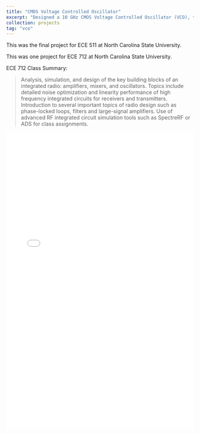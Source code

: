 ```yaml
---
title: "CMOS Voltage Controlled Oscillator"
excerpt: "Designed a 10 GHz CMOS Voltage Controlled Oscillator (VCO), tuned with 2-bit differential band switching and an inversion mode NMOS varactor to within the required specifications.<br/><img src='/images/projects/712_vco_thumbnail.png'>"
collection: projects
tag: "vco"
---
```


This was the final project for ECE 511 at North Carolina State University.

This was one project for ECE 712 at North Carolina State University.

ECE 712 Class Summary:
>Analysis, simulation, and design of the key building blocks of an integrated radio: amplifiers, mixers, and oscillators. Topics include detailed noise optimization and linearity performance of high frequency integrated circuits for receivers and transmitters. Introduction to several important topics of radio design such as phase-locked loops, filters and large-signal amplifiers. Use of advanced RF integrated circuit simulation tools such as SpectreRF or ADS for class assignments.

<embed src="../../files/712-vco-10g.pdf" type="application/pdf" style="width: 100%;" height="800">
